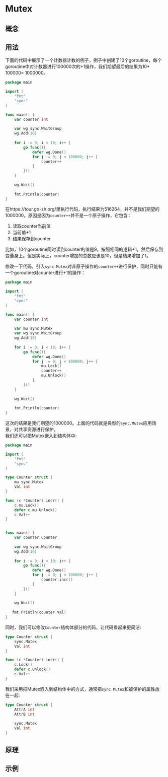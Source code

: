 # Mutex
## 概念

## 用法
下面的代码中展示了一个计数器计数的例子，例子中创建了10个goroutine，每个goroutine中对计数器进行100000次的+1操作，我们期望最后的结果为10* 100000= 1000000。

```go
package main

import (
    "fmt"
    "sync"
)

func main() {
    var counter int
    
    var wg sync.WaitGroup
    wg.Add(10)
    
    for i := 0; i < 10; i++ {
        go func(){
			defer wg.Done()
            for j := 0; j < 100000; j++ {
                counter++
            }
        }()
    }
	
	wg.Wait()
    
    fmt.Println(counter)
}
```

在https://tour.go-zh.org/里执行代码，执行结果为516264，并不是我们期望的1000000。原因是因为`counter++`并不是一个原子操作，它包含：

1. 读取counter当前值
2. 当前值+1
3. 结果保存到counter

比如，10个goroutine同时读到counter的值是9，按照相同的逻辑+1，然后保存到变量身上。但是实际上，counter增加的总数应该是10，但是结果增加了1。

修改一下代码，引入`sync.Mutex`对非原子操作的`counter++`进行保护，同时只能有一个goroutine对counter进行+1的操作：

```go
package main

import (
    "fmt"
    "sync"
)

func main() {
    var counter int
    
	var mu sync.Mutex
    var wg sync.WaitGroup
    wg.Add(10)
    
    for i := 0; i < 10; i++ {
        go func(){
			defer wg.Done()
            for j := 0; j < 100000; j++ {
				mu.Lock()
                counter++
				mu.Unlock()
            }
        }()
    }
	
	wg.Wait()
    
    fmt.Println(counter)
}
```
这次的结果是我们期望的1000000。上面的代码就是典型的`sync.Mutex`应用场景，对共享资源进行保护。  
我们还可以把Mutex嵌入到结构体中:

```go
package main

import (
    "fmt"
    "sync"
)

type Counter struct {
	mu sync.Mutex
	Val int
}

func (c *Counter) incr() {
	c.mu.Lock()
	defer c.mu.Unlock()
	c.Val++
}


func main() {
	var counter Counter
    
    var wg sync.WaitGroup
    wg.Add(10)
    
    for i := 0; i < 10; i++ {
        go func(){
			defer wg.Done()
            for j := 0; j < 100000; j++ {
				counter.incr()
            }
        }()
    }
	
	wg.Wait()
    
   fmt.Println(counter.Val)
}
```

同时，我们可以修改`Counter`结构体部分的代码，让代码看起来更简洁: 

```go
type Counter struct {
	sync.Mutex
	Val int
}

func (c *Counter) incr() {
	c.Lock()
	defer c.Unlock()
	c.Val++
}
```

我们采用把Mutex嵌入到结构体中的方式，通常把`sync.Mutex`和被保护的属性放在一起:

```go
type Counter struct {
	AttrA int
	AttrB int
	
	sync.Mutex
	Val int
}
```

## 原理

## 示例

